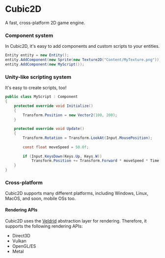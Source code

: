 # Cubic2D
A fast, cross-platform 2D game engine.

### Component system
In Cubic2D, it's easy to add components and custom scripts to your entities.
```c#
Entity entity = new Entity();
entity.AddComponent(new Sprite(new Texture2D("Content/MyTexture.png")));
entity.AddComponent(new MyScript());
```

### Unity-like scripting system
It's easy to create scripts, too!
```c#
public class MyScript : Component
{
    protected override void Initialize()
    {
        Transform.Position = new Vector2(100, 200);
    }
    
    protected override void Update()
    {
        Transform.Rotation = Transform.LookAt(Input.MousePosition);
    
        const float moveSpeed = 50.0f;
    
        if (Input.KeysDown(Keys.Up, Keys.W))
            Transform.Position += Transform.Forward * moveSpeed * Time.DeltaTime;
    }
}
```

### Cross-platform
Cubic2D supports many different platforms, including Windows, Linux, MacOS, and soon, mobile OSs too.

#### Rendering APIs
Cubic2D uses the [Veldrid](https://github.com/mellinoe/veldrid) abstraction layer for rendering. Therefore, it supports the following rendering APIs:
* Direct3D
* Vulkan
* OpenGL/ES
* Metal